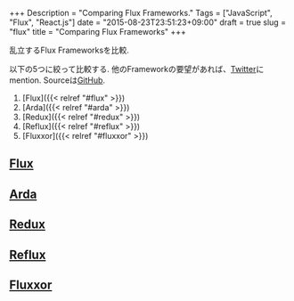 +++
Description = "Comparing Flux Frameworks."
Tags = ["JavaScript", "Flux", "React.js"]
date = "2015-08-23T23:51:23+09:00"
draft = true
slug = "flux"
title = "Comparing Flux Frameworks"
+++

乱立するFlux Frameworksを比較.

<!--more-->

以下の5つに絞って比較する.
他のFrameworkの要望があれば、[Twitter](https://twitter.com/Rudolph_Miller)にmention.
Sourceは[GitHub](https://github.com/Rudolph-Miller/flux-frameworks).

1. [Flux]({{< relref "#flux" >}})
1. [Arda]({{< relref "#arda" >}})
1. [Redux]({{< relref "#redux" >}})
1. [Reflux]({{< relref "#reflux" >}})
1. [Fluxxor]({{< relref "#fluxxor" >}})

[Flux](https://github.com/facebook/flux)
---

[Arda](https://github.com/mizchi/arda)
---

[Redux](https://github.com/rackt/redux)
---

[Reflux](https://github.com/reflux/refluxjs)
---

[Fluxxor](https://github.com/BinaryMuse/fluxxor)
---

